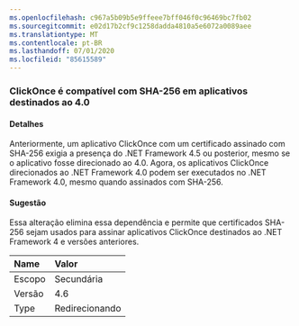 ```yaml
---
ms.openlocfilehash: c967a5b09b5e9ffeee7bff046f0c96469bc7fb02
ms.sourcegitcommit: e02d17b2cf9c1258dadda4810a5e6072a0089aee
ms.translationtype: MT
ms.contentlocale: pt-BR
ms.lasthandoff: 07/01/2020
ms.locfileid: "85615589"
---
```

### <a name="clickonce-supports-sha-256-on-40-targeted-apps"></a>ClickOnce é compatível com SHA-256 em aplicativos destinados ao 4.0

#### <a name="details"></a>Detalhes

Anteriormente, um aplicativo ClickOnce com um certificado assinado com SHA-256 exigia a presença do .NET Framework 4.5 ou posterior, mesmo se o aplicativo fosse direcionado ao 4.0. Agora, os aplicativos ClickOnce direcionados ao .NET Framework 4.0 podem ser executados no .NET Framework 4.0, mesmo quando assinados com SHA-256.

#### <a name="suggestion"></a>Sugestão

Essa alteração elimina essa dependência e permite que certificados SHA-256 sejam usados para assinar aplicativos ClickOnce destinados ao .NET Framework 4 e versões anteriores.

| Name    | Valor       |
|:--------|:------------|
| Escopo   | Secundária       |
| Versão | 4.6         |
| Type    | Redirecionando |
